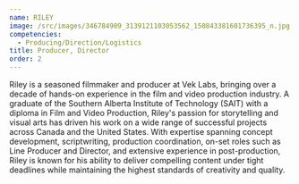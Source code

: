 ```yaml
---
name: RILEY
image: /src/images/346784909_3139121103053562_150843381601736395_n.jpg
competencies:
  - Producing/Direction/Logistics
title: Producer, Director
order: 2
---
```


Riley is a seasoned filmmaker and producer at Vek Labs, bringing over a decade of hands-on experience in the film and video production industry. A graduate of the Southern Alberta Institute of Technology (SAIT) with a diploma in Film and Video Production, Riley's passion for storytelling and visual arts has driven his work on a wide range of successful projects across Canada and the United States. With expertise spanning concept development, scriptwriting, production coordination, on-set roles such as Line Producer and Director, and extensive experience in post-production, Riley is known for his ability to deliver compelling content under tight deadlines while maintaining the highest standards of creativity and quality.
